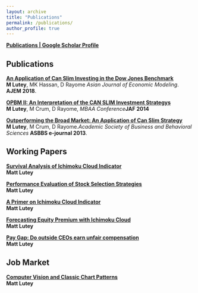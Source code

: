 ```yaml
---
layout: archive
title: "Publications"
permalink: /publications/
author_profile: true
---
```


<b>[Publications | Google Scholar Profile](https://scholar.google.com/citations?user=S0Ls70oAAAAJ&hl=en)</b>
<br>

## Publications

<b>[An Application of Can Slim Investing in the Dow Jones Benchmark](canslim3)</b> <br>
<b>M Lutey</b>, MK Hassan, D Rayome <i>Asian Journal of Economic Modeling</i>. <b>AJEM 2018</b>.

<b>[OPBM II: An Interpretation of the CAN SLIM Investment Strategys](canslim2)</b> <br>
<b>M Lutey</b>, M Crum, D Rayome, <i>MBAA Conference</i><b>JAF 2014</b>

<b>[Outperforming the Broad Market: An Application of Can Slim Strategy](canslim1)</b> <br>
<b>M Lutey</b>, M Crum, D Rayome.<i>Academic Society of Business and Behavioral Sciences</i> <b>ASBBS e-journal 2013</b>.

## Working Papers

<b>[Survival Analysis of Ichimoku Cloud Indicator](wp1)</b><br>
<b>Matt Lutey</b>

<b>[Performance Evaluation of Stock Selection Strategies](wp2)</b><br>
 <b>Matt Lutey</b>

<b>[A Primer on Ichimoku Cloud Indicator](wp3)</b><br>
<b>Matt Lutey</b>

<b>[Forecasting Equity Premium with Ichimoku Cloud](wp4)</b><br>
<b>Matt Lutey</b>

<b>[Pay Gap: Do outside CEOs earn unfair compensation](wp5)</b><br>
<b>Matt Lutey</b>

## Job Market
<b>[Computer Vision and Classic Chart Patterns](jobmarket)</b><br>
<b>Matt Lutey</b>
